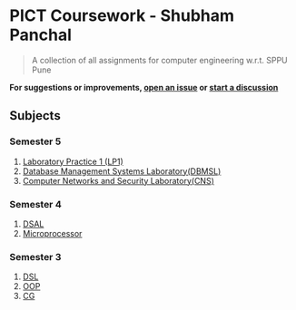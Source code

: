 # PICT Coursework - Shubham Panchal
> A collection of all assignments for computer engineering w.r.t. SPPU Pune

**For suggestions or improvements, [open an issue](https://github.com/shubham0204/PICT_Coursework/issues/new) or [start a discussion](https://github.com/shubham0204/PICT_Coursework/discussions/new/choose)**

## Subjects


### Semester 5
1. [Laboratory Practice 1 (LP1)](https://github.com/shubham0204/PICT_Coursework/tree/lp-1)
2. [Database Management Systems Laboratory(DBMSL)](https://github.com/shubham0204/PICT_Coursework/tree/dbmsl)
3. [Computer Networks and Security Laboratory(CNS)](https://github.com/shubham0204/PICT_Coursework/tree/cnsl)

### Semester 4
1. [DSAL](https://github.com/shubham0204/PICT_Coursework/tree/dsal)
2. [Microprocessor](https://github.com/shubham0204/PICT_Coursework/tree/mpl)

### Semester 3
1. [DSL](https://github.com/shubham0204/PICT_Coursework/tree/dsl)
2. [OOP](https://github.com/shubham0204/PICT_Coursework/tree/oop)
3. [CG](https://github.com/shubham0204/PICT_Coursework/tree/cg)


